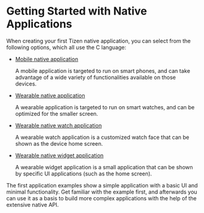 # Getting Started with Native Applications

When creating your first Tizen native application, you can select from the following options, which all use the C language:

-   [Mobile native application](mobile/first-app.md)

    A mobile application is targeted to run on smart phones, and can take advantage of a wide variety of functionalities available on those devices.

-   [Wearable native application](wearable/first-app.md)

    A wearable application is targeted to run on smart watches, and can be optimized for the smaller screen.

-   [Wearable native watch application](wearable-watch/first-app-watch.md)

    A wearable watch application is a customized watch face that can be shown as the device home screen.

-   [Wearable native widget application](wearable-widget/first-app-widget.md)

    A wearable widget application is a small application that can be shown by specific UI applications (such as the home screen).

The first application examples show a simple application with a basic UI and minimal functionality. Get familiar with the example first, and afterwards you can use it as a basis to build more complex applications with the help of the extensive native API.

